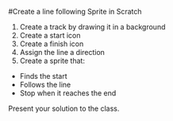 #Create a line following Sprite in Scratch

1. Create a track by drawing it in a background
2. Create a start icon
3. Create a finish icon
4. Assign the line a direction
5. Create a sprite that:
 * Finds the start
 * Follows the line
 * Stop when it reaches the end
 
 Present your solution to the class.
 
 
